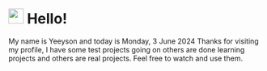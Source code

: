  <h1>
    <img src="https://emojis.slackmojis.com/emojis/images/1643510097/45343/hi.gif?1643510097" width="30"/> 
    Hello!
 </h1>
 <p>
    My name is Yeeyson and today is Monday, 3 June 2024
    Thanks for visiting my profile, I have some test projects going on others are done learning projects and others are real projects.
    Feel free to watch and use them.
 </p>
